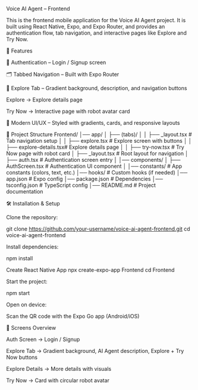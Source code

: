 Voice AI Agent – Frontend

This is the frontend mobile application for the Voice AI Agent project. It is built using React Native, Expo, and Expo Router, and provides an authentication flow, tab navigation, and interactive pages like Explore and Try Now.

🚀 Features

🔐 Authentication – Login / Signup screen

🗂 Tabbed Navigation – Built with Expo Router

🌈 Explore Tab – Gradient background, description, and navigation buttons

Explore → Explore details page

Try Now → Interactive page with robot avatar card

🎨 Modern UI/UX – Styled with gradients, cards, and responsive layouts

📂 Project Structure
Frontend/
│── app/
│   ├── (tabs)/
│   │   ├── _layout.tsx        # Tab navigation setup
│   │   ├── explore.tsx        # Explore screen with buttons
│   │   ├── explore-details.tsx# Explore details page
│   │   ├── try-now.tsx        # Try Now page with robot card
│   ├── _layout.tsx            # Root layout for navigation
│   ├── auth.tsx               # Authentication screen entry
│
│── components/
│   ├── AuthScreen.tsx         # Authentication UI component
│
│── constants/                 # App constants (colors, text, etc.)
│── hooks/                     # Custom hooks (if needed)
│── app.json                   # Expo config
│── package.json               # Dependencies
│── tsconfig.json              # TypeScript config
│── README.md                  # Project documentation

🛠️ Installation & Setup

Clone the repository:

git clone https://github.com/your-username/voice-ai-agent-frontend.git
cd voice-ai-agent-frontend


Install dependencies:

npm install

Create React Native App
npx create-expo-app Frontend
cd Frontend

Start the project:

npm start


Open on device:

Scan the QR code with the Expo Go app (Android/iOS)


📱 Screens Overview

Auth Screen → Login / Signup

Explore Tab → Gradient background, AI Agent description, Explore + Try Now buttons

Explore Details → More details with visuals

Try Now → Card with circular robot avatar
